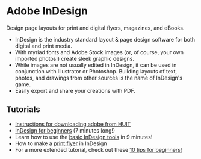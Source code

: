 # Adobe InDesign

Design page layouts for print and digital flyers, magazines, and eBooks.

* InDesign is the industry standard layout & page design software for both digital and print media.
* With myriad fonts and Adobe Stock images (or, of course, your own imported photos!) create sleek graphic designs.
* While images are not usually edited in InDesign, it can be used in conjunction with Illustrator or Photoshop. Building layouts of text, photos, and drawings from other sources is the name of InDesign's game.
* Easily export and share your creations with PDF.

## Tutorials

* [Instructions for downloading adobe from HUIT](https://harvard.service-now.com/ithelp/www.poetry.fas.harvard.edu?id=kb_article&sys_id=9f3244d3dba304d430ed1dca489619e0)
* [InDesign for beginners](https://www.youtube.com/watch?v=iHDy_nEvgd4) (7 minutes long!)
* Learn how to use the [basic InDesign tools](https://i.ytimg.com/an_webp/AshfNo-i8Ws/mqdefault_6s.webp?du=3000&sqp=CNvN3PQF&rs=AOn4CLDjQUVE5Mt4078MOl3OPPEhU4d1mw) in 9 minutes!
* How to make a [print flyer](https://www.youtube.com/watch?v=UQMg46KDc8M) in InDesign
* For a more extended tutorial, check out these [10 tips for beginners!](https://www.youtube.com/watch?v=mVW8AF2TMnw)
